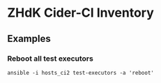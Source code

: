 ZHdK Cider-CI Inventory
=======================

Examples
--------

### Reboot all test executors

    ansible -i hosts_ci2 test-executors -a 'reboot'

